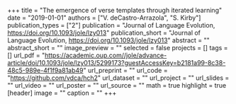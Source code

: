+++
title = "The emergence of verse templates through iterated learning"
date = "2019-01-01"
authors = ["V. deCastro-Arrazola", "S. Kirby"]
publication_types = ["2"]
publication = "Journal of Language Evolution, https://doi.org/10.1093/jole/lzy013"
publication_short = "Journal of Language Evolution, https://doi.org/10.1093/jole/lzy013"
abstract = ""
abstract_short = ""
image_preview = ""
selected = false
projects = []
tags = []
url_pdf = "https://academic.oup.com//jole/advance-article/doi/10.1093/jole/lzy013/5299173?guestAccessKey=b2181a99-8c38-48c5-989e-4f1f9a81ab49"
url_preprint = ""
url_code = "https://github.com/vdca/hch2"
url_dataset = ""
url_project = ""
url_slides = ""
url_video = ""
url_poster = ""
url_source = ""
math = true
highlight = true
[header]
image = ""
caption = ""
+++
